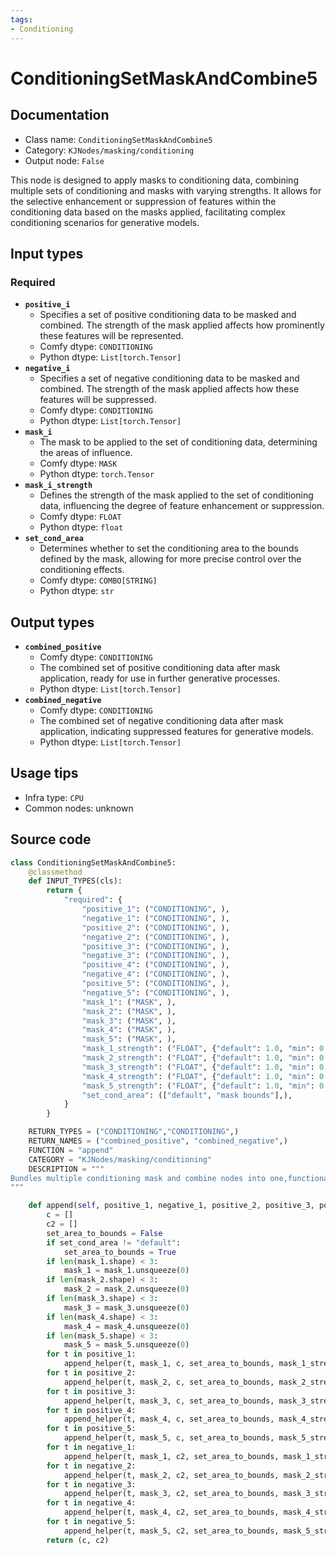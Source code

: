 ```yaml
---
tags:
- Conditioning
---
```


# ConditioningSetMaskAndCombine5
## Documentation
- Class name: `ConditioningSetMaskAndCombine5`
- Category: `KJNodes/masking/conditioning`
- Output node: `False`

This node is designed to apply masks to conditioning data, combining multiple sets of conditioning and masks with varying strengths. It allows for the selective enhancement or suppression of features within the conditioning data based on the masks applied, facilitating complex conditioning scenarios for generative models.
## Input types
### Required
- **`positive_i`**
    - Specifies a set of positive conditioning data to be masked and combined. The strength of the mask applied affects how prominently these features will be represented.
    - Comfy dtype: `CONDITIONING`
    - Python dtype: `List[torch.Tensor]`
- **`negative_i`**
    - Specifies a set of negative conditioning data to be masked and combined. The strength of the mask applied affects how these features will be suppressed.
    - Comfy dtype: `CONDITIONING`
    - Python dtype: `List[torch.Tensor]`
- **`mask_i`**
    - The mask to be applied to the set of conditioning data, determining the areas of influence.
    - Comfy dtype: `MASK`
    - Python dtype: `torch.Tensor`
- **`mask_i_strength`**
    - Defines the strength of the mask applied to the set of conditioning data, influencing the degree of feature enhancement or suppression.
    - Comfy dtype: `FLOAT`
    - Python dtype: `float`
- **`set_cond_area`**
    - Determines whether to set the conditioning area to the bounds defined by the mask, allowing for more precise control over the conditioning effects.
    - Comfy dtype: `COMBO[STRING]`
    - Python dtype: `str`
## Output types
- **`combined_positive`**
    - Comfy dtype: `CONDITIONING`
    - The combined set of positive conditioning data after mask application, ready for use in further generative processes.
    - Python dtype: `List[torch.Tensor]`
- **`combined_negative`**
    - Comfy dtype: `CONDITIONING`
    - The combined set of negative conditioning data after mask application, indicating suppressed features for generative models.
    - Python dtype: `List[torch.Tensor]`
## Usage tips
- Infra type: `CPU`
- Common nodes: unknown


## Source code
```python
class ConditioningSetMaskAndCombine5:
    @classmethod
    def INPUT_TYPES(cls):
        return {
            "required": {
                "positive_1": ("CONDITIONING", ),
                "negative_1": ("CONDITIONING", ),
                "positive_2": ("CONDITIONING", ),
                "negative_2": ("CONDITIONING", ),
                "positive_3": ("CONDITIONING", ),
                "negative_3": ("CONDITIONING", ),
                "positive_4": ("CONDITIONING", ),
                "negative_4": ("CONDITIONING", ),
                "positive_5": ("CONDITIONING", ),
                "negative_5": ("CONDITIONING", ),
                "mask_1": ("MASK", ),
                "mask_2": ("MASK", ),
                "mask_3": ("MASK", ),
                "mask_4": ("MASK", ),
                "mask_5": ("MASK", ),
                "mask_1_strength": ("FLOAT", {"default": 1.0, "min": 0.0, "max": 10.0, "step": 0.01}),
                "mask_2_strength": ("FLOAT", {"default": 1.0, "min": 0.0, "max": 10.0, "step": 0.01}),
                "mask_3_strength": ("FLOAT", {"default": 1.0, "min": 0.0, "max": 10.0, "step": 0.01}),
                "mask_4_strength": ("FLOAT", {"default": 1.0, "min": 0.0, "max": 10.0, "step": 0.01}),
                "mask_5_strength": ("FLOAT", {"default": 1.0, "min": 0.0, "max": 10.0, "step": 0.01}),
                "set_cond_area": (["default", "mask bounds"],),
            }
        }

    RETURN_TYPES = ("CONDITIONING","CONDITIONING",)
    RETURN_NAMES = ("combined_positive", "combined_negative",)
    FUNCTION = "append"
    CATEGORY = "KJNodes/masking/conditioning"
    DESCRIPTION = """
Bundles multiple conditioning mask and combine nodes into one,functionality is identical to ComfyUI native nodes
"""

    def append(self, positive_1, negative_1, positive_2, positive_3, positive_4, positive_5, negative_2, negative_3, negative_4, negative_5, mask_1, mask_2, mask_3, mask_4, mask_5, set_cond_area, mask_1_strength, mask_2_strength, mask_3_strength, mask_4_strength, mask_5_strength):
        c = []
        c2 = []
        set_area_to_bounds = False
        if set_cond_area != "default":
            set_area_to_bounds = True
        if len(mask_1.shape) < 3:
            mask_1 = mask_1.unsqueeze(0)
        if len(mask_2.shape) < 3:
            mask_2 = mask_2.unsqueeze(0)
        if len(mask_3.shape) < 3:
            mask_3 = mask_3.unsqueeze(0)
        if len(mask_4.shape) < 3:
            mask_4 = mask_4.unsqueeze(0)
        if len(mask_5.shape) < 3:
            mask_5 = mask_5.unsqueeze(0)
        for t in positive_1:
            append_helper(t, mask_1, c, set_area_to_bounds, mask_1_strength)
        for t in positive_2:
            append_helper(t, mask_2, c, set_area_to_bounds, mask_2_strength)
        for t in positive_3:
            append_helper(t, mask_3, c, set_area_to_bounds, mask_3_strength)
        for t in positive_4:
            append_helper(t, mask_4, c, set_area_to_bounds, mask_4_strength)
        for t in positive_5:
            append_helper(t, mask_5, c, set_area_to_bounds, mask_5_strength)
        for t in negative_1:
            append_helper(t, mask_1, c2, set_area_to_bounds, mask_1_strength)
        for t in negative_2:
            append_helper(t, mask_2, c2, set_area_to_bounds, mask_2_strength)
        for t in negative_3:
            append_helper(t, mask_3, c2, set_area_to_bounds, mask_3_strength)
        for t in negative_4:
            append_helper(t, mask_4, c2, set_area_to_bounds, mask_4_strength)
        for t in negative_5:
            append_helper(t, mask_5, c2, set_area_to_bounds, mask_5_strength)
        return (c, c2)

```
